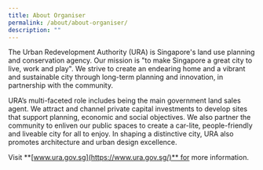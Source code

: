 ```yaml
---
title: About Organiser
permalink: /about/about-organiser/
description: ""
---
```

The Urban Redevelopment Authority (URA) is Singapore's land use planning and conservation agency. Our mission is "to make Singapore a great city to live, work and play". We strive to create an endearing home and a vibrant and sustainable city through long-term planning and innovation, in partnership with the community.

URA’s multi-faceted role includes being the main government land sales agent. We attract and channel private capital investments to develop sites that support planning, economic and social objectives. We also partner the community to enliven our public spaces to create a car-lite, people-friendly and liveable city for all to enjoy. In shaping a distinctive city, URA also promotes architecture and urban design excellence.

Visit **[www.ura.gov.sg](https://www.ura.gov.sg/)** for more information.